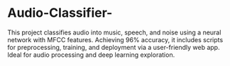 # Audio-Classifier-
This project classifies audio into music, speech, and noise using a neural network with MFCC features. Achieving 96% accuracy, it includes scripts for preprocessing, training, and deployment via a user-friendly web app. Ideal for audio processing and deep learning exploration.
